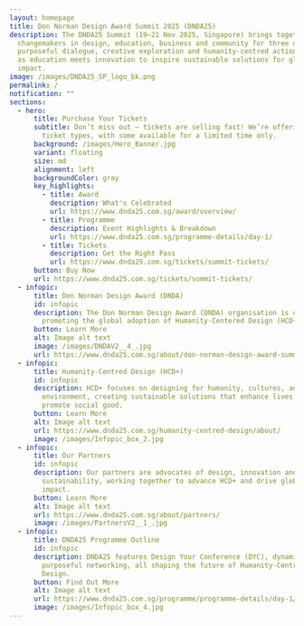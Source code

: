 ```yaml
---
layout: homepage
title: Don Norman Design Award Summit 2025 (DNDA25)
description: The DNDA25 Summit (19–21 Nov 2025, Singapore) brings together
  changemakers in design, education, business and community for three days of
  purposeful dialogue, creative exploration and humanity‑centred action. Join us
  as education meets innovation to inspire sustainable solutions for global
  impact.
image: /images/DNDA25_SP_logo_bk.png
permalink: /
notification: ""
sections:
  - hero:
      title: Purchase Your Tickets
      subtitle: Don’t miss out – tickets are selling fast! We’re offering a variety of
        ticket types, with some available for a limited time only.
      background: /images/Hero_Banner.jpg
      variant: floating
      size: md
      alignment: left
      backgroundColor: gray
      key_highlights:
        - title: Award
          description: What's Celebrated
          url: https://www.dnda25.com.sg/award/overview/
        - title: Programme
          description: Event Highlights & Breakdown
          url: https://www.dnda25.com.sg/programme-details/day-1/
        - title: Tickets
          description: Get the Right Pass
          url: https://www.dnda25.com.sg/tickets/summit-tickets/
      button: Buy Now
      url: https://www.dnda25.com.sg/tickets/summit-tickets/
  - infopic:
      title: Don Norman Design Award (DNDA)
      id: infopic
      description: The Don Norman Design Award (DNDA) organisation is dedicated to
        promoting the global adoption of Humanity-Centered Design (HCD+).
      button: Learn More
      alt: Image alt text
      image: /images/DNDAV2__4_.jpg
      url: https://www.dnda25.com.sg/about/don-norman-design-award-summit/
  - infopic:
      title: Humanity-Centred Design (HCD+)
      id: infopic
      description: HCD+ focuses on designing for humanity, cultures, and the
        environment, creating sustainable solutions that enhance lives and
        promote social good.
      button: Learn More
      alt: Image alt text
      url: https://www.dnda25.com.sg/humanity-centred-design/about/
      image: /images/Infopic_box_2.jpg
  - infopic:
      title: Our Partners
      id: infopic
      description: Our partners are advocates of design, innovation and
        sustainability, working together to advance HCD+ and drive global
        impact.
      button: Learn More
      alt: Image alt text
      url: https://www.dnda25.com.sg/about/partners/
      image: /images/PartnersV2__1_.jpg
  - infopic:
      title: DNDA25 Programme Outline
      id: infopic
      description: DNDA25 features Design Your Conference (DYC), dynamic panels and
        purposeful networking, all shaping the future of Humanity-Centred
        Design.
      button: Find Out More
      alt: Image alt text
      url: https://www.dnda25.com.sg/programme/programme-details/day-1/
      image: /images/Infopic_box_4.jpg
---
```

